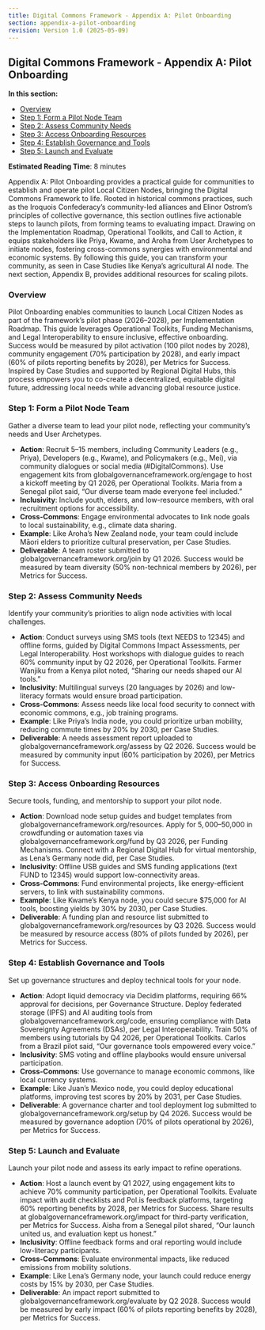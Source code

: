 ```yaml
---
title: Digital Commons Framework - Appendix A: Pilot Onboarding
section: appendix-a-pilot-onboarding
revision: Version 1.0 (2025-05-09)
---
```


## Digital Commons Framework - Appendix A: Pilot Onboarding

**In this section:**
- [Overview](#overview)
- [Step 1: Form a Pilot Node Team](#step-1-form-a-pilot-node-team)
- [Step 2: Assess Community Needs](#step-2-assess-community-needs)
- [Step 3: Access Onboarding Resources](#step-3-access-onboarding-resources)
- [Step 4: Establish Governance and Tools](#step-4-establish-governance-and-tools)
- [Step 5: Launch and Evaluate](#step-5-launch-and-evaluate)

**Estimated Reading Time**: 8 minutes

Appendix A: Pilot Onboarding provides a practical guide for communities to establish and operate pilot Local Citizen Nodes, bringing the Digital Commons Framework to life. Rooted in historical commons practices, such as the Iroquois Confederacy’s community-led alliances and Elinor Ostrom’s principles of collective governance, this section outlines five actionable steps to launch pilots, from forming teams to evaluating impact. Drawing on the Implementation Roadmap, Operational Toolkits, and Call to Action, it equips stakeholders like Priya, Kwame, and Aroha from User Archetypes to initiate nodes, fostering cross-commons synergies with environmental and economic systems. By following this guide, you can transform your community, as seen in Case Studies like Kenya’s agricultural AI node. The next section, Appendix B, provides additional resources for scaling pilots.

### <a id="overview"></a>Overview
Pilot Onboarding enables communities to launch Local Citizen Nodes as part of the framework’s pilot phase (2026–2028), per Implementation Roadmap. This guide leverages Operational Toolkits, Funding Mechanisms, and Legal Interoperability to ensure inclusive, effective onboarding. Success would be measured by pilot activation (100 pilot nodes by 2028), community engagement (70% participation by 2028), and early impact (60% of pilots reporting benefits by 2028), per Metrics for Success. Inspired by Case Studies and supported by Regional Digital Hubs, this process empowers you to co-create a decentralized, equitable digital future, addressing local needs while advancing global resource justice.

### <a id="step-1-form-a-pilot-node-team"></a>Step 1: Form a Pilot Node Team
Gather a diverse team to lead your pilot node, reflecting your community’s needs and User Archetypes.
- **Action**: Recruit 5–15 members, including Community Leaders (e.g., Priya), Developers (e.g., Kwame), and Policymakers (e.g., Mei), via community dialogues or social media (#DigitalCommons). Use engagement kits from globalgovernanceframework.org/engage to host a kickoff meeting by Q1 2026, per Operational Toolkits. Maria from a Senegal pilot said, “Our diverse team made everyone feel included.”
- **Inclusivity**: Include youth, elders, and low-resource members, with oral recruitment options for accessibility.
- **Cross-Commons**: Engage environmental advocates to link node goals to local sustainability, e.g., climate data sharing.
- **Example**: Like Aroha’s New Zealand node, your team could include Māori elders to prioritize cultural preservation, per Case Studies.
- **Deliverable**: A team roster submitted to globalgovernanceframework.org/join by Q1 2026.
Success would be measured by team diversity (50% non-technical members by 2026), per Metrics for Success.

### <a id="step-2-assess-community-needs"></a>Step 2: Assess Community Needs
Identify your community’s priorities to align node activities with local challenges.
- **Action**: Conduct surveys using SMS tools (text NEEDS to 12345) and offline forms, guided by Digital Commons Impact Assessments, per Legal Interoperability. Host workshops with dialogue guides to reach 60% community input by Q2 2026, per Operational Toolkits. Farmer Wanjiku from a Kenya pilot noted, “Sharing our needs shaped our AI tools.”
- **Inclusivity**: Multilingual surveys (20 languages by 2026) and low-literacy formats would ensure broad participation.
- **Cross-Commons**: Assess needs like local food security to connect with economic commons, e.g., job training programs.
- **Example**: Like Priya’s India node, you could prioritize urban mobility, reducing commute times by 20% by 2030, per Case Studies.
- **Deliverable**: A needs assessment report uploaded to globalgovernanceframework.org/assess by Q2 2026.
Success would be measured by community input (60% participation by 2026), per Metrics for Success.

### <a id="step-3-access-onboarding-resources"></a>Step 3: Access Onboarding Resources
Secure tools, funding, and mentorship to support your pilot node.
- **Action**: Download node setup guides and budget templates from globalgovernanceframework.org/resources. Apply for $5,000–$50,000 in crowdfunding or automation taxes via globalgovernanceframework.org/fund by Q3 2026, per Funding Mechanisms. Connect with a Regional Digital Hub for virtual mentorship, as Lena’s Germany node did, per Case Studies.
- **Inclusivity**: Offline USB guides and SMS funding applications (text FUND to 12345) would support low-connectivity areas.
- **Cross-Commons**: Fund environmental projects, like energy-efficient servers, to link with sustainability commons.
- **Example**: Like Kwame’s Kenya node, you could secure $75,000 for AI tools, boosting yields by 30% by 2030, per Case Studies.
- **Deliverable**: A funding plan and resource list submitted to globalgovernanceframework.org/resources by Q3 2026.
Success would be measured by resource access (80% of pilots funded by 2026), per Metrics for Success.

### <a id="step-4-establish-governance-and-tools"></a>Step 4: Establish Governance and Tools
Set up governance structures and deploy technical tools for your node.
- **Action**: Adopt liquid democracy via Decidim platforms, requiring 66% approval for decisions, per Governance Structure. Deploy federated storage (IPFS) and AI auditing tools from globalgovernanceframework.org/code, ensuring compliance with Data Sovereignty Agreements (DSAs), per Legal Interoperability. Train 50% of members using tutorials by Q4 2026, per Operational Toolkits. Carlos from a Brazil pilot said, “Our governance tools empowered every voice.”
- **Inclusivity**: SMS voting and offline playbooks would ensure universal participation.
- **Cross-Commons**: Use governance to manage economic commons, like local currency systems.
- **Example**: Like Juan’s Mexico node, you could deploy educational platforms, improving test scores by 20% by 2031, per Case Studies.
- **Deliverable**: A governance charter and tool deployment log submitted to globalgovernanceframework.org/setup by Q4 2026.
Success would be measured by governance adoption (70% of pilots operational by 2026), per Metrics for Success.

### <a id="step-5-launch-and-evaluate"></a>Step 5: Launch and Evaluate
Launch your pilot node and assess its early impact to refine operations.
- **Action**: Host a launch event by Q1 2027, using engagement kits to achieve 70% community participation, per Operational Toolkits. Evaluate impact with audit checklists and Pol.is feedback platforms, targeting 60% reporting benefits by 2028, per Metrics for Success. Share results at globalgovernanceframework.org/impact for third-party verification, per Metrics for Success. Aisha from a Senegal pilot shared, “Our launch united us, and evaluation kept us honest.”
- **Inclusivity**: Offline feedback forms and oral reporting would include low-literacy participants.
- **Cross-Commons**: Evaluate environmental impacts, like reduced emissions from mobility solutions.
- **Example**: Like Lena’s Germany node, your launch could reduce energy costs by 15% by 2030, per Case Studies.
- **Deliverable**: An impact report submitted to globalgovernanceframework.org/evaluate by Q2 2028.
Success would be measured by early impact (60% of pilots reporting benefits by 2028), per Metrics for Success.